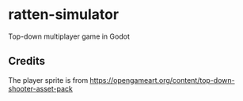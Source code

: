 # ratten-simulator
Top-down multiplayer game in Godot

## Credits
The player sprite is from https://opengameart.org/content/top-down-shooter-asset-pack
